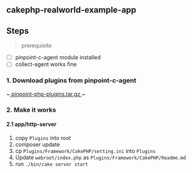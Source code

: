 ## cakephp-realworld-example-app
## Steps

> prerequisite 

- [ ] pinpoint-c-agent module installed
- [ ] collect-agent works fine

### 1. Download plugins from pinpoint-c-agent

~[ pinpoint-php-plugins.tar.gz ](https://github.com/pinpoint-apm/pinpoint-c-agent/releases/download/v4.0.0-beta/pinpoint-php-plugins-v4.0.0.tar.gz)~

### 2. Make it works

#### 2.1 app/http-server

1. copy `Plugins` into root
2. composer update
3. cp `Plugins/Framework/CakePHP/setting.ini` into `Plugins`
4. Update `webroot/index.php` as `Plugins/Framework/CakePHP/Readme.md`
5. run `./bin/cake server start`
